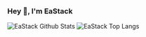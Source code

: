 ### Hey 👋, I'm EaStack

![EaStack Github Stats](https://github-readme-stats.vercel.app/api?username=eastack&show_icons=true&hide_border=true&card_width=450)
![EaStack Top Langs](https://github-readme-stats.vercel.app/api/top-langs/?username=eastack&langs_count=8&layout=compact&hide_border=true)
